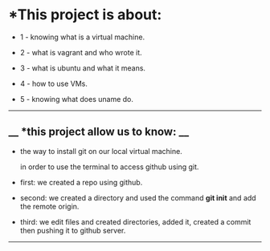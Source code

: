# __*This project is about:__

* 1 - knowing what is a virtual machine.

* 2 - what is vagrant and who wrote it.

* 3 - what is ubuntu and what it means.

* 4 - how to use VMs.

* 5 - knowing what does uname do.

-----------------------------------------

## __ *this project allow us to know: __

* the way to install git on our local virtual machine.

  in order to use the terminal to access github using git.

* first: we created a repo using github.

* second: we created a directory and used the command __git init__ and add the remote origin.


* third: we edit files and created directories, added it, created a commit then pushing it to github server.

-----------------------------------------

